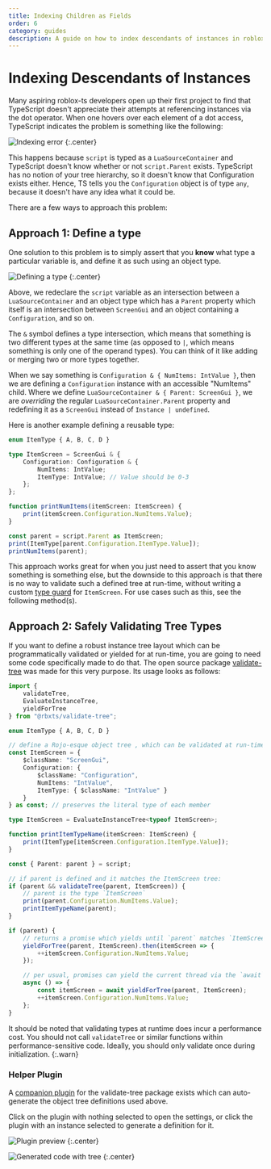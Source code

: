 ```yaml
---
title: Indexing Children as Fields
order: 6
category: guides
description: A guide on how to index descendants of instances in roblox-ts.
---
```


# Indexing Descendants of Instances

Many aspiring roblox-ts developers open up their first project to find that TypeScript doesn't appreciate their attempts at referencing instances via the dot operator. When one hovers over each element of a dot access, TypeScript indicates the problem is something like the following:

![Indexing error](https://user-images.githubusercontent.com/15217173/62830780-fa1cce80-bbd9-11e9-871a-f422ccf23ccd.png)
{:.center}

This happens because `script` is typed as a `LuaSourceContainer` and TypeScript doesn't know whether or not `script.Parent` exists. TypeScript has no notion of your tree hierarchy, so it doesn't know that Configuration exists either. Hence, TS tells you the `Configuration` object is of type `any`, because it doesn't have any idea what it could be.

There are a few ways to approach this problem:

## Approach 1: Define a type

One solution to this problem is to simply assert that you **know** what type a particular variable is, and define it as such using an object type. 

![Defining a type](https://user-images.githubusercontent.com/15217173/62830908-6ef10800-bbdc-11e9-8199-e2ef26e90143.png)
{:.center}

Above, we redeclare the `script` variable as an intersection between a `LuaSourceContainer` and an object type which has a `Parent` property which itself is an intersection between `ScreenGui` and an object containing a `Configuration`, and so on.

The `&` symbol defines a type intersection, which means that something is two different types at the same time (as opposed to `|`, which means something is only one of the operand types). You can think of it like adding or merging two or more types together.

When we say something is `Configuration & { NumItems: IntValue }`, then we are defining a `Configuration` instance with an accessible "NumItems" child. Where we define `LuaSourceContainer & { Parent: ScreenGui }`, we are *overriding* the regular `LuaSourceContainer.Parent` property and redefining it as a `ScreenGui` instead of `Instance | undefined`.

Here is another example defining a reusable type:

```ts
enum ItemType { A, B, C, D }

type ItemScreen = ScreenGui & {
	Configuration: Configuration & {
		NumItems: IntValue;
		ItemType: IntValue; // Value should be 0-3
	};
};

function printNumItems(itemScreen: ItemScreen) {
	print(itemScreen.Configuration.NumItems.Value);
}

const parent = script.Parent as ItemScreen;
print(ItemType[parent.Configuration.ItemType.Value]);
printNumItems(parent);
```

This approach works great for when you just need to assert that you know something is something else, but the downside to this approach is that there is no way to validate such a defined tree at run-time, without writing a custom [type guard](https://www.typescriptlang.org/docs/handbook/advanced-types.html#user-defined-type-guards) for `ItemScreen`. For use cases such as this, see the following method(s).

## Approach 2: Safely Validating Tree Types

If you want to define a robust instance tree layout which can be programmatically validated or yielded for at run-time, you are going to need some code specifically made to do that. The open source package [validate-tree](https://www.npmjs.com/package/@rbxts/validate-tree) was made for this very purpose. Its usage looks as follows:

```ts
import {
	validateTree,
	EvaluateInstanceTree,
	yieldForTree
} from "@rbxts/validate-tree";

enum ItemType { A, B, C, D }

// define a Rojo-esque object tree , which can be validated at run-time
const ItemScreen = {
	$className: "ScreenGui",
	Configuration: {
		$className: "Configuration",
		NumItems: "IntValue",
		ItemType: { $className: "IntValue" }
	}
} as const; // preserves the literal type of each member

type ItemScreen = EvaluateInstanceTree<typeof ItemScreen>;

function printItemTypeName(itemScreen: ItemScreen) {
	print(ItemType[itemScreen.Configuration.ItemType.Value]);
}

const { Parent: parent } = script;

// if parent is defined and it matches the ItemScreen tree:
if (parent && validateTree(parent, ItemScreen)) {
	// parent is the type `ItemScreen`
	print(parent.Configuration.NumItems.Value);
	printItemTypeName(parent);
}

if (parent) {
	// returns a promise which yields until `parent` matches `ItemScreen`
	yieldForTree(parent, ItemScreen).then(itemScreen => {
		++itemScreen.Configuration.NumItems.Value;
	});

	// per usual, promises can yield the current thread via the `await` operator in async contexts
	async () => {
		const itemScreen = await yieldForTree(parent, ItemScreen);
		++itemScreen.Configuration.NumItems.Value;
	};
}
```

It should be noted that validating types at runtime does incur a performance cost. You should not call `validateTree` or similar functions within performance-sensitive code. Ideally, you should only validate once during initialization.
{:.warn}

### Helper Plugin
A [companion plugin](https://www.roblox.com/library/3379119778/rbxts-object-to-tree) for the validate-tree package exists which can auto-generate the object tree definitions used above.

Click on the plugin with nothing selected to open the settings, or click the plugin with an instance selected to generate a definition for it.

![Plugin preview](https://user-images.githubusercontent.com/15217173/62832063-8933e180-bbee-11e9-8e08-6bbba914a8f6.png)
{:.center}

![Generated code with tree](https://user-images.githubusercontent.com/15217173/62832037-25111d80-bbee-11e9-942f-5c02673d8d6a.png)
{:.center}
